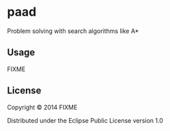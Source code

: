# paad

Problem solving with search algorithms like A*

## Usage

FIXME

## License

Copyright © 2014 FIXME

Distributed under the Eclipse Public License version 1.0
